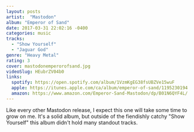 ```yaml
---
layout: posts
artist:  "Mastodon"
album: "Emperor of Sand"
date: 2017-03-31 22:02:16 -0400
categories: music
tracks:
  - "Show Yourself"
  - "Jaguar God"
genre: "Heavy Metal"
rating: 3
cover: mastodonemperorofsand.jpg
videoSlug: HEubrZV04b0
links:
  spotify: https://open.spotify.com/album/1VzmKgEG38fsUBZVe15wuF
  apple: https://itunes.apple.com/ca/album/emperor-of-sand/1195230194
  amazon: https://www.amazon.com/Emperor-Sand-Mastodon/dp/B01N6QYF4L/
---
```


Like every other Mastodon release, I expect this one will take some time to grow on me.  It's a solid album, but outside of the fiendishly catchy "Show Yourself" this album didn't hold many standout tracks.
